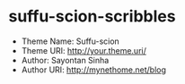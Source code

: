 suffu-scion-scribbles
=====================
 * Theme Name: Suffu-scion
 * Theme URI: http://your.theme.uri/
 * Author: Sayontan Sinha
 * Author URI: http://mynethome.net/blog
